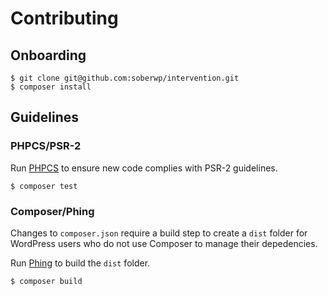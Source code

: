 # Contributing

## Onboarding

```shell
$ git clone git@github.com:soberwp/intervention.git
$ composer install
```

## Guidelines

### PHPCS/PSR-2

Run [PHPCS](https://github.com/squizlabs/PHP_CodeSniffer) to ensure new code complies with PSR-2 guidelines.

```shell
$ composer test
```

### Composer/Phing

Changes to `composer.json` require a build step to create a `dist` folder for WordPress users who do not use Composer to manage their depedencies. 

Run [Phing](https://www.phing.info/) to build the `dist` folder.

```shell
$ composer build
```
